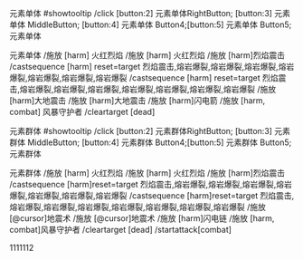 元素单体
#showtooltip
/click [button:2] 元素单体RightButton; [button:3] 元素单体 MiddleButton; [button:4] 元素单体 Button4;[button:5] 元素单体 Button5; 元素单体


元素单体
/施放 [harm] 火红烈焰
/施放 [harm] 火红烈焰
/施放 [harm]烈焰震击
/castsequence [harm] reset=target 烈焰震击,熔岩爆裂,熔岩爆裂,熔岩爆裂,熔岩爆裂,熔岩爆裂,熔岩爆裂,熔岩爆裂
/castsequence [harm] reset=target 烈焰震击,熔岩爆裂,熔岩爆裂,熔岩爆裂,熔岩爆裂,熔岩爆裂,熔岩爆裂,熔岩爆裂
/施放 [harm]大地震击
/施放 [harm]大地震击
/施放 [harm]闪电箭
/施放 [harm, combat] 风暴守护者
/cleartarget [dead]



元素群体
#showtooltip
/click [button:2] 元素群体RightButton; [button:3] 元素群体 MiddleButton; [button:4] 元素群体 Button4;[button:5] 元素群体 Button5; 元素群体

元素群体
/施放 [harm] 火红烈焰
/施放 [harm] 火红烈焰
/施放 [harm]烈焰震击
/castsequence [harm]reset=target 烈焰震击,熔岩爆裂,熔岩爆裂,熔岩爆裂,熔岩爆裂,熔岩爆裂,熔岩爆裂,熔岩爆裂
/castsequence [harm]reset=target 烈焰震击,熔岩爆裂,熔岩爆裂,熔岩爆裂,熔岩爆裂,熔岩爆裂,熔岩爆裂,熔岩爆裂
/施放 [@cursor]地震术
/施放 [@cursor]地震术
/施放 [harm]闪电链
/施放 [harm, combat]风暴守护者
/cleartarget [dead]
/startattack[combat]



1111112
